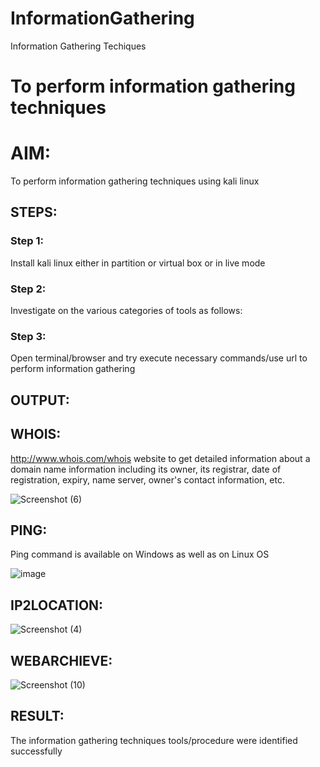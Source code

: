 # InformationGathering
Information Gathering Techiques

# To perform information gathering techniques

# AIM:

To perform information gathering techniques using kali linux 

## STEPS:

### Step 1:

Install kali linux either in partition or virtual box or in live mode

### Step 2:

Investigate on the various categories of tools as follows:

### Step 3:
Open terminal/browser and try execute necessary commands/use url to perform information gathering


## OUTPUT:

## WHOIS:
http://www.whois.com/whois website to get detailed information about a domain name information including its owner, its registrar, date of registration, expiry, name server, owner's contact information, etc.

![Screenshot (6)](https://github.com/R-Udayakumar/InformationGathering/assets/118708024/af7a9483-0e53-4555-9c01-932992a868bf)


## PING:
Ping command is available on Windows as well as on Linux OS

![image](https://github.com/Safeeq-Fazil/InformationGathering/assets/118680361/be3b9b94-4340-4c74-97c8-29d55ef7d406)

## IP2LOCATION:
![Screenshot (4)](https://github.com/R-Udayakumar/InformationGathering/assets/118708024/7835639e-453c-4ece-b8f3-ba69259a51eb)


## WEBARCHIEVE:
![Screenshot (10)](https://github.com/R-Udayakumar/InformationGathering/assets/118708024/c2dd8d7f-6b38-41d6-913b-5a668f057dee)


## RESULT:
The information gathering techniques tools/procedure were  identified successfully
